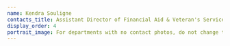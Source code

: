```yaml
---
name: Kendra Souligne
contacts_title: Assistant Director of Financial Aid & Veteran's Services
display_order: 4
portrait_image: For departments with no contact photos, do not change this field.
---
```


